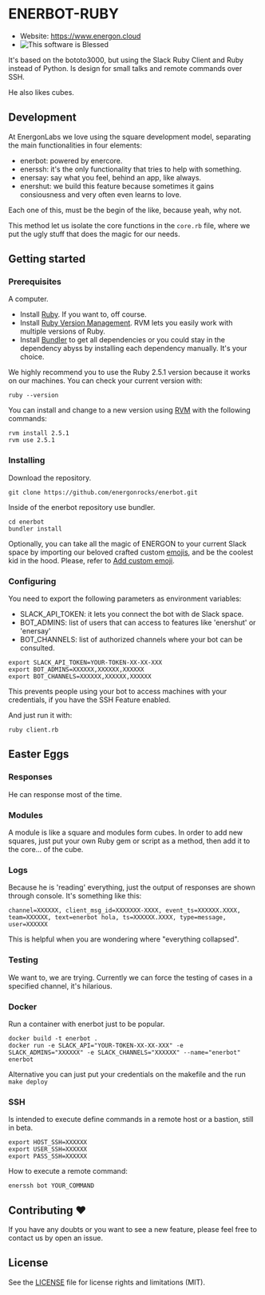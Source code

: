 ENERBOT-RUBY
========
- Website: https://www.energon.cloud
- ![This software is Blessed](https://img.shields.io/badge/blessed-100%25-770493.svg)

It's based on the bototo3000, but using the Slack Ruby Client and Ruby instead of Python. Is design for small talks and remote commands over SSH.

He also likes cubes. 

## Development 

At EnergonLabs we love using the square development model, separating the main functionalities in four elements:

* enerbot: powered by enercore.
* enerssh: it's the only functionality that tries to help with something. 
* enersay: say what you feel, behind an app, like always.
* enershut: we build this feature because sometimes it gains consiousness and very often even learns to love.

Each one of this, must be the begin of the like, because yeah, why not. 

This method let us isolate the core functions in the `core.rb` file, where we put the ugly stuff that does the magic for our needs.

## Getting started

### Prerequisites

A computer.

* Install [Ruby](https://www.ruby-lang.org/es/documentation/installation/). If you want to, off course.
* Install [Ruby Version Management](https://rvm.io/rvm/install). RVM lets you easily work with multiple versions of Ruby. 
* Install [Bundler](https://bundler.io) to get all dependencies or you could stay in the dependency abyss by installing each dependency manually. It's your choice.


We highly recommend you to use the Ruby 2.5.1 version because it works on our machines. You can check your current version with:

```
ruby --version
```

You can install and change to a new version using [RVM](https://rvm.io/rvm/basics) with the following commands:

```
rvm install 2.5.1
rvm use 2.5.1
```

### Installing
Download the repository.
```
git clone https://github.com/energonrocks/enerbot.git
```

Inside of the enerbot repository use bundler.
```
cd enerbot
bundler install
```

Optionally, you can take all the magic of ENERGON to your current Slack space by importing our beloved crafted custom [emojis](enerbot/emojis/), and be the coolest kid in the hood. Please, refer to [Add custom emoji](https://get.slack.help/hc/en-us/articles/206870177-Add-custom-emoji).

### Configuring

You need to export the following parameters as environment variables:
 * SLACK_API_TOKEN: it lets you connect the bot with de Slack space.
 * BOT_ADMINS: list of users that can access to features like 'enershut' or 'enersay'
 * BOT_CHANNELS: list of authorized channels where your bot can be consulted.
```
export SLACK_API_TOKEN=YOUR-TOKEN-XX-XX-XXX
export BOT_ADMINS=XXXXXX,XXXXXX,XXXXXX
export BOT_CHANNELS=XXXXXX,XXXXXX,XXXXXX
```

This prevents people using your bot to access machines with your credentials, if you have the SSH Feature enabled.

And just run it with:
```
ruby client.rb
```

## Easter Eggs


### Responses

He can response most of the time.

### Modules

A module is like a square and modules form cubes. In order to add new squares, just put your own Ruby gem or script as a method, then add it to the core... of the cube.

### Logs

Because he is 'reading' everything, just the output of responses are shown through console. It's something like this:
```
channel=XXXXXX, client_msg_id=XXXXXXX-XXXX, event_ts=XXXXXX.XXXX, team=XXXXXX, text=enerbot hola, ts=XXXXXX.XXXX, type=message, user=XXXXXX
```

This is helpful when you are wondering where "everything collapsed".

### Testing 

We want to, we are trying. Currently we can force the testing of cases in a specified channel, it's hilarious.

### Docker

Run a container with enerbot just to be popular.

```
docker build -t enerbot .
docker run -e SLACK_API="YOUR-TOKEN-XX-XX-XXX" -e SLACK_ADMINS="XXXXXX" -e SLACK_CHANNELS="XXXXXX" --name="enerbot" enerbot
```

Alternative you can just put your credentials on the makefile and the run `make deploy`


### SSH

Is intended to execute define commands in a remote host or a bastion, still in beta.
```
export HOST_SSH=XXXXXX
export USER_SSH=XXXXXX
export PASS_SSH=XXXXXX
```

How to execute a remote command:
```
enerssh bot YOUR_COMMAND
```

## Contributing :heart: 

If you have any doubts or you want to see a new feature, please feel free to contact us by open an issue.

## License

See the [LICENSE](LICENSE) file for license rights and limitations (MIT).
